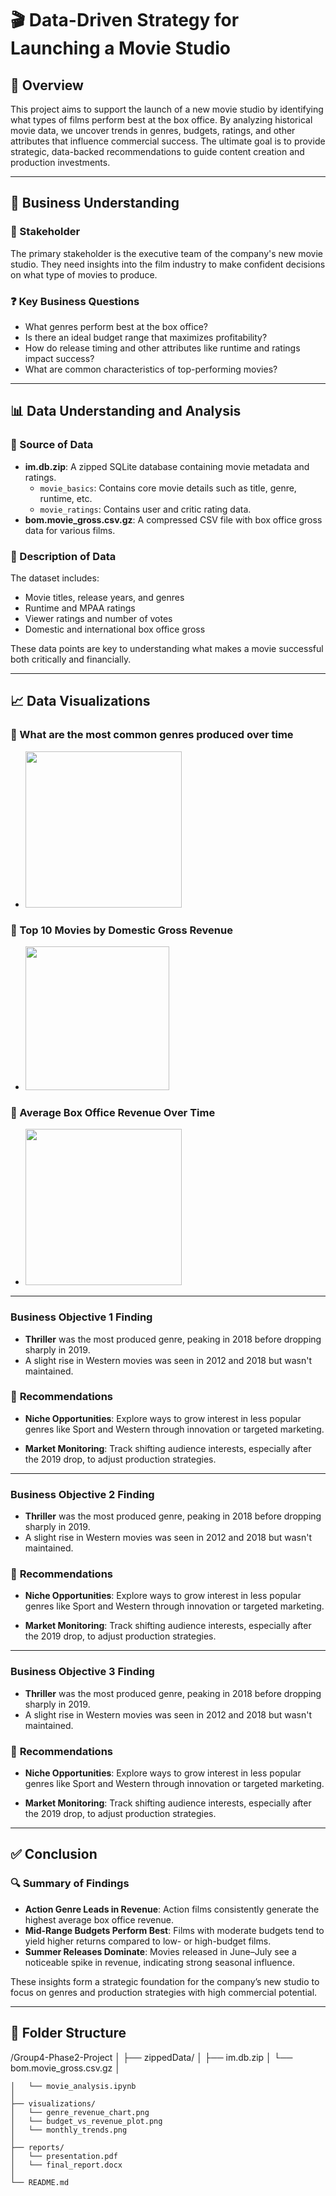 # 🎬 Data-Driven Strategy for Launching a Movie Studio

## 📝 Overview
This project aims to support the launch of a new movie studio by identifying what types of films perform best at the box office. By analyzing historical movie data, we uncover trends in genres, budgets, ratings, and other attributes that influence commercial success. The ultimate goal is to provide strategic, data-backed recommendations to guide content creation and production investments.

---

## 💼 Business Understanding

### 👥 Stakeholder
The primary stakeholder is the executive team of the company's new movie studio. They need insights into the film industry to make confident decisions on what type of movies to produce.

### ❓ Key Business Questions
- What genres perform best at the box office?
- Is there an ideal budget range that maximizes profitability?
- How do release timing and other attributes like runtime and ratings impact success?
- What are common characteristics of top-performing movies?

---

## 📊 Data Understanding and Analysis

### 📁 Source of Data
- **im.db.zip**: A zipped SQLite database containing movie metadata and ratings.
  - `movie_basics`: Contains core movie details such as title, genre, runtime, etc.
  - `movie_ratings`: Contains user and critic rating data.
- **bom.movie_gross.csv.gz**: A compressed CSV file with box office gross data for various films.

### 📄 Description of Data
The dataset includes:
- Movie titles, release years, and genres  
- Runtime and MPAA ratings  
- Viewer ratings and number of votes  
- Domestic and international box office gross  

These data points are key to understanding what makes a movie successful both critically and financially.

---

## 📈 Data Visualizations


### 🎨 What are the most common genres produced over time

- <img src="https://github.com/user-attachments/assets/41710985-88f3-4ed7-8a0d-961719c81f51" height="250" />

### 🧩 Top 10 Movies by Domestic Gross Revenue

- <img src="https://github.com/user-attachments/assets/75202e5f-41fc-417c-976f-d09ef7b4a5e2" height="230" />

### 📅 Average Box Office Revenue Over Time

- <img src="https://github.com/user-attachments/assets/964d7f62-89ff-44bb-a131-e731d5180a8f" height="250" />


---
### Business Objective 1 Finding

- **Thriller** was the most produced genre, peaking in 2018 before dropping sharply in 2019.
- A slight rise in Western movies was seen in 2012 and 2018 but wasn't maintained.


 ### 🎯 **Recommendations**

 -  **Niche Opportunities**: Explore ways to grow interest in less popular genres like Sport and Western through innovation or targeted marketing.
    
- **Market Monitoring**: Track shifting audience interests, especially after the 2019 drop, to adjust production strategies.

---

### Business Objective 2  Finding

- **Thriller** was the most produced genre, peaking in 2018 before dropping sharply in 2019.
- A slight rise in Western movies was seen in 2012 and 2018 but wasn't maintained.


 ### 🎯 **Recommendations**

 -  **Niche Opportunities**: Explore ways to grow interest in less popular genres like Sport and Western through innovation or targeted marketing.
    
- **Market Monitoring**: Track shifting audience interests, especially after the 2019 drop, to adjust production strategies.

---

### Business Objective 3 Finding

- **Thriller** was the most produced genre, peaking in 2018 before dropping sharply in 2019.
- A slight rise in Western movies was seen in 2012 and 2018 but wasn't maintained.


 ### 🎯 **Recommendations**

 -  **Niche Opportunities**: Explore ways to grow interest in less popular genres like Sport and Western through innovation or targeted marketing.
    
- **Market Monitoring**: Track shifting audience interests, especially after the 2019 drop, to adjust production strategies.
  
---

## ✅ Conclusion

### 🔍 Summary of Findings
- **Action Genre Leads in Revenue**: Action films consistently generate the highest average box office revenue.
- **Mid-Range Budgets Perform Best**: Films with moderate budgets tend to yield higher returns compared to low- or high-budget films.
- **Summer Releases Dominate**: Movies released in June–July see a noticeable spike in revenue, indicating strong seasonal influence.

These insights form a strategic foundation for the company’s new studio to focus on genres and production strategies with high commercial potential.

---

## 📂 Folder Structure


/Group4-Phase2-Project
│
├── zippedData/
│   ├── im.db.zip
│   └── bom.movie_gross.csv.gz
│
```├── /
│   └── movie_analysis.ipynb
│
├── visualizations/
│   └── genre_revenue_chart.png
│   └── budget_vs_revenue_plot.png
│   └── monthly_trends.png
│
├── reports/
│   └── presentation.pdf
│   └── final_report.docx
│
└── README.md
